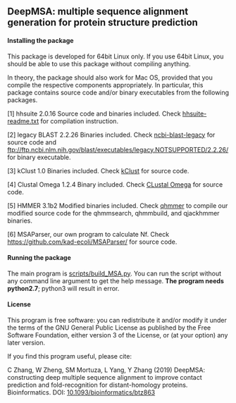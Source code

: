 ## DeepMSA: multiple sequence alignment generation for protein structure prediction ##

#### Installing the package ####

This package is developed for 64bit Linux only. If you use 64bit Linux, you
should be able to use this package without compiling anything.

In theory, the package should also work for Mac OS, provided that you compile
the respective components appropriately. In particular, this package contains
source code and/or binary executables from the following packages.

[1] hhsuite 2.0.16
    Source code and binaries included. Check
    [hhsuite-readme.txt](hhsuite-readme.txt) for compilation instruction.

[2] legacy BLAST 2.2.26
    Binaries included. Check 
    [ncbi-blast-legacy](https://github.com/kad-ecoli/ncbi-blast-legacy)
    for source code and 
    ftp://ftp.ncbi.nlm.nih.gov/blast/executables/legacy.NOTSUPPORTED/2.2.26/
    for binary executable.

[3] kClust 1.0
    Binaries included. Check [kClust](https://github.com/soedinglab/kClust)
    for source code.

[4] Clustal Omega 1.2.4
    Binary included. Check [CLustal Omega](http://www.clustal.org/omega)
    for source code.

[5] HMMER 3.1b2
    Modified binaries included. Check
    [qhmmer](https://github.com/kad-ecoli/qhmmer) to compile our modified
    source code for the qhmmsearch, qhmmbuild, and qjackhmmer binaries.

[6] MSAParser, our own program to calculate Nf. Check 
    https://github.com/kad-ecoli/MSAParser/ for source code.

#### Running the package ####

The main program is [scripts/build_MSA.py](scripts/build_MSA.py). You can
run the script without any command line argument to get the help message.
<b>The program needs python2.7</b>; python3 will result in error.

#### License ####

This program is free software: you can redistribute it and/or modify
it under the terms of the GNU General Public License as published by
the Free Software Foundation, either version 3 of the License, or
(at your option) any later version.

If you find this program useful, please cite:

C Zhang, W Zheng, SM Mortuza, L Yang, Y Zhang (2019)
DeepMSA: constructing deep multiple sequence alignment to improve contact 
prediction and fold-recognition for distant-homology proteins.
Bioinformatics. DOI:
[10.1093/bioinformatics/btz863](https://doi.org/10.1093/bioinformatics/btz863)
